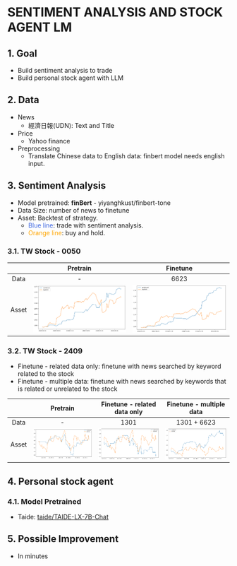 # SENTIMENT ANALYSIS AND STOCK AGENT LM
## 1. Goal
- Build sentiment analysis to trade
- Build personal stock agent with LLM
## 2. Data
- News
  - 經濟日報(UDN): Text and Title
- Price
  - Yahoo finance
- Preprocessing
  - Translate Chinese data to English data: finbert model needs english input.


## 3. Sentiment Analysis
- Model pretrained: **finBert** - yiyanghkust/finbert-tone
- Data Size: number of news to finetune
- Asset: Backtest of strategy. 
    - <span style="color:   #4169E1;">Blue line</span>: trade with sentiment analysis.
    - <span style="color: orange;">Orange line</span>: buy and hold.

### 3.1. TW Stock - 0050
|       | Pretrain   | Finetune                                               |
|:-----:|:----------:|:------------------------------------------------------:|
| Data  |       -    |         6623                                           |
| Asset |![alt text](finbert-backtest/0050-pt.png)| ![alt text](finbert-backtest/0050-ft.png) |

### 3.2. TW Stock - 2409
- Finetune - related data only: finetune with news searched by keyword related to the stock
- Finetune - multiple data: finetune with news searched by keywords that is related or unrelated to the stock

|       | Pretrain   |   Finetune - related data only | Finetune - multiple data  |
|:-----:|:----------:|:------------------------------:|:-------------------------:|
| Data  |     -      |           1301                 |    1301 + 6623            |
| Asset | ![alt text](finbert-backtest/2409-pt.png) | ![alt text](finbert-backtest/2409-ft.png) | ![alt text](finbert-backtest/2409-ft-m.png)

## 4. Personal stock agent
### 4.1. Model Pretrained
- Taide: [taide/TAIDE-LX-7B-Chat](https://huggingface.co/taide/TAIDE-LX-7B-Chat)

## 5. Possible Improvement
- In minutes
